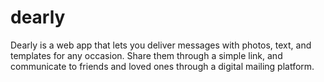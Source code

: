 # dearly
Dearly is a web app that lets you deliver messages with photos, text, and templates for any occasion. Share them through a simple link, and communicate to friends and loved ones through a digital mailing platform.
